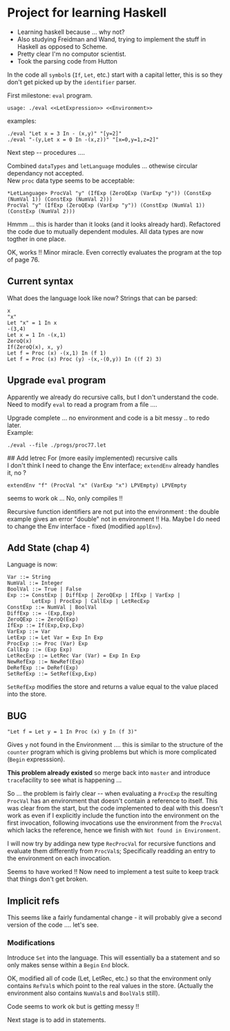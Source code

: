 # Project for learning Haskell #

 - Learning haskell because ... why not?  
 - Also studying Freidman and Wand, trying to implement the
stuff in Haskell as opposed to Scheme.  
 - Pretty clear I'm no computor scientist.
 - Took the parsing code from Hutton

In the code all `symbol`s (`If`, `Let`, etc.) start with a capital
letter, this is so they don't get picked up by the `identifier`
parser.

First milestone: `eval` program.
```
usage: ./eval <<LetExpression>> <<Environment>>
```  
examples:
```
./eval "Let x = 3 In - (x,y)" "[y=2]"
./eval "-(y,Let x = 0 In -(x,z))" "[x=0,y=1,z=2]"
```

Next step -- procedures ....

Combined `dataTypes` and `letLanguage` modules ... othewise circular dependancy not accepted.  
New `proc` data type seems to be acceptable:  
```
*LetLanguage> ProcVal "y" (IfExp (ZeroQExp (VarExp "y")) (ConstExp (NumVal 1)) (ConstExp (NumVal 2)))
ProcVal "y" (IfExp (ZeroQExp (VarExp "y")) (ConstExp (NumVal 1)) (ConstExp (NumVal 2)))
```

Hmmm ... this is harder than it looks (and it looks already hard). Refactored the code due to
mutually dependent modules. All data types are now togther in one place.

OK, works !! Minor miracle. Even correctly evaluates the program at the top of page 76.

## Current syntax 
What does the language look like now? Strings that can be parsed:
```
x  
"x"  
Let "x" = 1 In x  
-(3,4)  
Let x = 1 In -(x,1)  
ZeroQ(x)  
If(ZeroQ(x), x, y)  
Let f = Proc (x) -(x,1) In (f 1)
Let f = Proc (x) Proc (y) -(x,-(0,y)) In ((f 2) 3)
```

## Upgrade `eval` program
Apparently we already do recursive calls, but I don't understand the code.  
Need to modify `eval` to read a program from a file ....

Upgrade complete ... no environment and code is a bit messy .. to redo later.  
Example:
```
./eval --file ./progs/proc77.let
```

## Add letrec
For (more easily implemented) recursive calls   
I don't think I need to change the Env interface; `extendEnv` already handles it, no ?
```
extendEnv "f" (ProcVal "x" (VarExp "x") LPVEmpty) LPVEmpty
```
seems to work ok ... No, only compiles !!  

Recursive function identifiers are not put into the environment : the double example
gives an error "double" not in environment !! Ha. Maybe I do need to change the Env interface - fixed (modified `applEnv`).

## Add State (chap 4)
Language is now:

```
Var ::= String
NumVal ::= Integer
BoolVal ::= True | False
Exp ::= ConstExp | DiffExp | ZeroQExp | IfExp | VarExp |  
        LetExp | ProcExp | CallExp | LetRecExp  
ConstExp ::= NumVal | BoolVal
DiffExp ::= -(Exp,Exp)
ZeroQExp ::= ZeroQ(Exp)
IfExp ::= If(Exp,Exp,Exp)
VarExp ::= Var
LetExp ::= Let Var = Exp In Exp
ProcExp ::= Proc (Var) Exp
CallExp ::= (Exp Exp)
LetRecExp ::= LetRec Var (Var) = Exp In Exp
NewRefExp ::= NewRef(Exp)
DeRefExp ::= DeRef(Exp)
SetRefExp ::= SetRef(Exp,Exp)
```

`SetRefExp` modifies the store and returns a value equal to the value
placed into the store.

## BUG
```
"Let f = Let y = 1 In Proc (x) y In (f 3)"
```
Gives `y` not found in the Environment .... this is similar to the
structure of the `counter` program which is giving problems but 
which is more complicated (`Begin` expresssion).

**This problem already existed** so merge back into `master` and
introduce `trace`facility to see what is happening ...

So ... the problem is fairly clear -- when evaluating a 
`ProcExp` the resulting `ProcVal` has an environment that doesn't 
contain a reference to itself. This was clear from the start, but 
the code implemented to deal with this doesn't work as even
if I explicitly include the function into the environment on the
first invocation, following invocations use the environment from
the `ProcVal` which lacks the reference, hence we finish with 
`Not found in Environment`.  

I will now try by addinga new type `RecProcVal` for recursive
functions and evaluate them differently from `ProcVal`s; Specifically
readding an entry to the environment on each invocation.
  
Seems to have worked !! Now need to implement a test suite to keep
track that things don't get broken.

## Implicit refs
This seems like a fairly fundamental change - it will probably give a 
second version of the code .... let's see.

### Modifications
Introduce `Set` into the language. This will essentially ba a statement
and so only makes sense within a `Begin` `End` block.

OK, modified all of code (Let, LetRec, etc.) so that the environment 
only contains `RefVal`s which point to the real values in the store.
(Actually the environment also contains `NumVal`s and `BoolVal`s still).

Code seems to work ok but is getting messy !!

Next stage is to add in statements.


 







